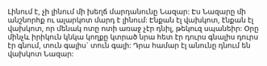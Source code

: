 Լինում է, չի լինում մի խեղճ մարդանունը Նազար: Էս Նազարը մի անշնորհք ու ալարկոտ մարդ է լինում: Էնքան էլ վախկոտ, էնքան էլ վախկոտ, որ մենակ ոտը ոտի առաջ չէր դնիլ, թեկուզ սպանեիր: Օրը մինչև իրիկուն կնկա կողքը կտրած նրա հետ էր դուրս գնալիս դուրս էր գնում, տուն գալիս` տուն գալի: Դրա համար էլ անունը դնում են վախկոտ Նազար:
